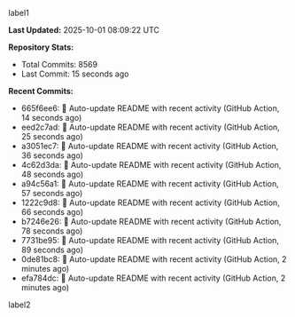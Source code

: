 
label1 
<!-- ACTIVITY_START -->
**Last Updated:** 2025-10-01 08:09:22 UTC

**Repository Stats:**
- Total Commits: 8569
- Last Commit: 15 seconds ago

**Recent Commits:**
- 665f6ee6: 🤖 Auto-update README with recent activity (GitHub Action, 14 seconds ago)
- eed2c7ad: 🤖 Auto-update README with recent activity (GitHub Action, 25 seconds ago)
- a3051ec7: 🤖 Auto-update README with recent activity (GitHub Action, 36 seconds ago)
- 4c62d3da: 🤖 Auto-update README with recent activity (GitHub Action, 48 seconds ago)
- a94c56a1: 🤖 Auto-update README with recent activity (GitHub Action, 57 seconds ago)
- 1222c9d8: 🤖 Auto-update README with recent activity (GitHub Action, 66 seconds ago)
- b7246e26: 🤖 Auto-update README with recent activity (GitHub Action, 78 seconds ago)
- 7731be95: 🤖 Auto-update README with recent activity (GitHub Action, 89 seconds ago)
- 0de81bc8: 🤖 Auto-update README with recent activity (GitHub Action, 2 minutes ago)
- efa784dc: 🤖 Auto-update README with recent activity (GitHub Action, 2 minutes ago)
<!-- ACTIVITY_END -->

label2
